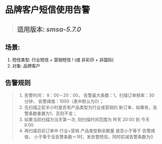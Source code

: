 # 品牌客户短信使用告警

> ## 适用版本: *smsa-5.7.0*

## 场景:
1. 短信类型: 行业短信 + 营销短信 ! (或 非彩印 + 非国际)
2. 对象: 品牌客户

## 告警规则

 
> 1. 告警时间： 8：00－20：00， 告警最大条数：1，扫描订单频率：30分钟，   告警阈值：1000（表中默认为0）；
> 2. 先扫描之前半小时是否有产品类型为行业或营销的 新订单，如果有，告警条数重置为1，否则不变；
> 3. 如果当前扫描为当天第一次, 则扫描时间范围为 昨天 20:00 到 今天8:00
> 4. 再扫描目前订单中 行业+营销 产品类型剩余数量 是否小于等于 告警阈值，  小于等于且告警条数＝1时，发告警短信，同时扣减告警条数为0
